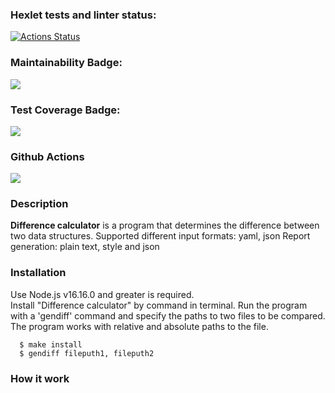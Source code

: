 ### Hexlet tests and linter status:
[![Actions Status](https://github.com/Loresina/frontend-bootcamp-project-46/workflows/hexlet-check/badge.svg)](https://github.com/Loresina/frontend-bootcamp-project-46/actions)

### Maintainability Badge:
<a href="https://codeclimate.com/github/Loresina/frontend-bootcamp-project-46/maintainability"><img src="https://api.codeclimate.com/v1/badges/84324e1a6b0c4c311a45/maintainability" /></a>

### Test Coverage Badge:
<a href="https://codeclimate.com/github/Loresina/frontend-bootcamp-project-46/test_coverage"><img src="https://api.codeclimate.com/v1/badges/84324e1a6b0c4c311a45/test_coverage" /></a>

### Github Actions
<a href="https://github.com/Loresina/frontend-bootcamp-project-46/actions"><img src="https://github.com/Loresina/frontend-bootcamp-project-46/actions/workflows/main.yml/badge.svg" /></a>

### Description

**Difference calculator** is a program that determines the difference between two data structures.
Supported different input formats: yaml, json
Report generation: plain text, style and json

### Installation

Use Node.js v16.16.0 and greater is required.  
Install "Difference calculator" by command in terminal.
Run the program with a 'gendiff' command and specify the paths to two files to be compared.
The program works with relative and absolute paths to the file.

```
  $ make install
  $ gendiff fileputh1, fileputh2
```

### How it work
